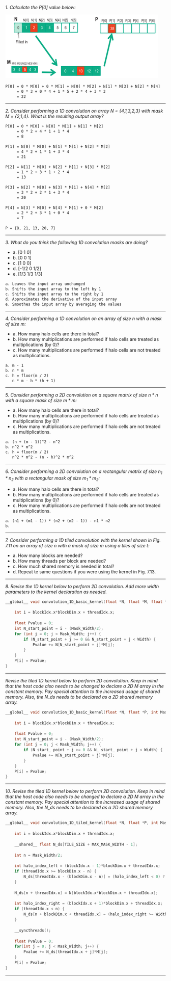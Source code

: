 *1. Calculate the P[0] value below:*

<img src="../images/1D_conv_boundary_example.png" width=480 height=200>

<br>

```
P[0] = 0 * M[0] + 0 * M[1] + N[0] * M[2] + N[1] * M[3] + N[2] * M[4]
     = 0 * 3 + 0 * 4 + 1 * 5 + 2 * 4 + 3 * 3 
     = 22
```

---

*2. Consider performing a 1D convolution on array N = {4,1,3,2,3} with mask M = {2,1,4}. What is the resulting output array?*

```
P[0] = 0 * M[0] + N[0] * M[1] + N[1] * M[2]
     = 0 * 2 + 4 * 1 + 1 * 4
     = 8

P[1] = N[0] * M[0] + N[1] * M[1] + N[2] * M[2]
     = 4 * 2 + 1 * 1 + 3 * 4
     = 21

P[2] = N[1] * M[0] + N[2] * M[1] + N[3] * M[2]
     = 1 * 2 + 3 * 1 + 2 * 4
     = 13

P[3] = N[2] * M[0] + N[3] * M[1] + N[4] * M[2]
     = 3 * 2 + 2 * 1 + 3 * 4
     = 20

P[4] = N[3] * M[0] + N[4] * M[1] + 0 * M[2]
     = 2 * 2 + 3 * 1 + 0 * 4
     = 7

P = {8, 21, 13, 20, 7}
```

---

*3. What do you think the following 1D convolution masks are doing?*
- a. [0 1 0]
- b. [0 0 1]
- c. [1 0 0]
- d. [-1/2 0 1/2]
- e. [1/3 1/3 1/3]

```
a. Leaves the input array unchanged
b. Shifts the input array to the left by 1
c. Shifts the input array to the right by 1
d. Approximates the derivative of the input array
e. Smoothes the input array by averaging the values
```

---

*4. Consider performing a 1D convolution on an array of size $n$ with a mask of size $m$:*
- a. How many halo cells are there in total?
- b. How many multiplications are performed if halo cells are treated as multiplications (by 0)?
- c. How many multiplications are performed if halo cells are not treated as multiplications.

```
a. m - 1
b. n * m
c. h = floor(m / 2)
   n * m - h * (h + 1)
```

---

*5. Consider performing a 2D convolution on a square matrix of size $n*n$ with a square mask of size $m*m$:*
- a. How many halo cells are there in total?
- b. How many multiplications are performed if halo cells are treated as multiplications (by 0)?
- c. How many multiplications are performed if halo cells are not treated as multiplications.

```
a. (n + (m - 1))^2 - n^2
b. n^2 * m^2
c. h = floor(m / 2)
   n^2 * m^2 - (n - h)^2 * m^2
```

---

*6. Consider performing a 2D convolution on a rectangular matrix of size $n_1*n_2$ with a rectangular mask of size $m_1*m_2$:*
- a. How many halo cells are there in total?
- b. How many multiplications are performed if halo cells are treated as multiplications (by 0)?
- c. How many multiplications are performed if halo cells are not treated as multiplications.

```
a. (n1 + (m1 - 1)) * (n2 + (m2 - 1)) - n1 * n2
b.
```

---

*7. Consider performing a 1D tiled convolution with the kernel shown in Fig. 7.11 on an array of size n with a mask of size m using a tiles of size t:*
- a. How many blocks are needed?
- b. How many threads per block are needed?
- c. How much shared memory is needed in total?
- d. Repeat te same questions if you were using the kernel in Fig. 7.13.

---

*8. Revise the 1D kernel below to perform 2D convolution. Add more width parameters to the kernel declaration as needed.*

```C
__global__ void convolution_1D_basic_kernel(float *N, float *M, float *P, int Mask_Width, int Width) {

    int i = blockIdx.x*blockDim.x + threadIdx.x;
    
    float Pvalue = 0;
    int N_start_point = i - (Mask_Width/2);
    for (int j = 0; j < Mask_Width; j++) {
        if (N_start_point + j >= 0 && N_start_point + j < Width) {
            Pvalue += N[N_start_point + j]*M[j];
        }
    }
    P[i] = Pvalue;
}
```

---

*Revise the tiled 1D kernel below to perform 2D convolution. Keep in mind that the host code also needs to be changed to declare a 2D M array in the constant memory. Pay special attention to the increased usage of shared memory. Also, the N_ds needs to be declared as a 2D shared memory array.*

```C
__global__ void convolution_1D_basic_kernel(float *N, float *P, int Mask_Width, int Width) {

    int i = blockIdx.x*blockDim.x + threadIdx.x;

    float Pvalue = 0;
    int N_start_point = i - (Mask_Width/2);
    for (int j = 0; j < Mask_Width; j++) {
        if (N start_ point + j >= 0 && N_ start_ point + j < Width) {
            Pvalue += N[N_start_point + j]*M[j];
        }
    }
    P[i] = Pvalue;
}
```

---

*10. Revise the tiled 1D kernel below to perform 2D convolution. Keep in mind that the host code also needs to be changed to declare a 2D M array in the constant memory. Pay special attention to the increased usage of shared memory. Also, the N_ds needs to be declared as a 2D shared memory array.*

```C
__global__ void convolution_1D_tiled_kernel(float *N, float *P, int Mask_Width, int Width) {

    int i = blockIdx.x*blockDim.x + threadIdx.x;
    
    __shared__ float N_ds[TILE_SIZE + MAX_MASK_WIDTH - 1];
    
    int n = Mask_Width/2;
    
    int halo_index_left = (blockIdx.x - 1)*blockDim.x + threadIdx.x;
    if (threadIdx.x >= blockDim.x - n) {
        N_ds[threadIdx.x - (blockDim.x - n)] = (halo_index_left < 0) ? 0 : N[halo_index_left];
    }
    
    N_ds[n + threadIdx.x] = N[blockIdx.x*blockDim.x + threadIdx.x];

    int halo_index_right = (blockIdx.x + 1)*blockDim.x + threadIdx.x;
    if (threadIdx.x < n) {
        N_ds[n + blockDim.x + threadIdx.x] = (halo_index_right >= Width) ? 0 : N[halo_index_right];
    }

    __syncthreads();

    float Pvalue = 0;
    for(int j = 0; j < Mask_Width; j++) {
        Pvalue += N_ds[threadIdx.x + j]*M[j];
    }
    P[i] = Pvalue;
}
```

---
